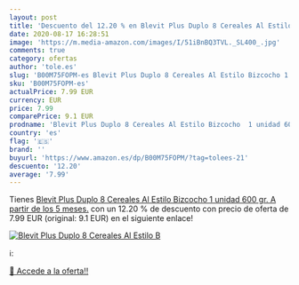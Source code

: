 ```yaml
---
layout: post
title: 'Descuento del 12.20 % en Blevit Plus Duplo 8 Cereales Al Estilo B'
date: 2020-08-17 16:28:51
image: 'https://m.media-amazon.com/images/I/51iBnBQ3TVL._SL400_.jpg'
comments: true
category: ofertas
author: 'tole.es'
slug: 'B00M75FOPM-es Blevit Plus Duplo 8 Cereales Al Estilo Bizcocho 1 unidad...'
sku: 'B00M75FOPM-es'
actualPrice: 7.99 EUR
currency: EUR
price: 7.99
comparePrice: 9.1 EUR
prodname: 'Blevit Plus Duplo 8 Cereales Al Estilo Bizcocho  1 unidad 600 gr. A partir de los 5 meses.'
country: 'es'
flag: '🇪🇸'
brand: ''
buyurl: 'https://www.amazon.es/dp/B00M75FOPM/?tag=tolees-21'
descuento: '12.20'
average: '7.99'
---
```


Tienes [Blevit Plus Duplo 8 Cereales Al Estilo Bizcocho  1 unidad 600 gr. A partir de los 5 meses.](https://www.amazon.es/dp/B00M75FOPM/?tag=tolees-21) con un 12.20 % de descuento con precio de oferta de 7.99 EUR (original: 9.1 EUR) en el siguiente enlace!

[![Blevit Plus Duplo 8 Cereales Al Estilo B](https://m.media-amazon.com/images/I/51iBnBQ3TVL._SL400_.jpg)](https://www.amazon.es/dp/B00M75FOPM/?tag=tolees-21)

ℹ️:


[🛒 Accede a la oferta!!](https://www.amazon.es/dp/B00M75FOPM/?tag=tolees-21)
